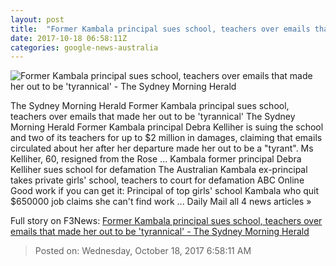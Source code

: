```yaml
---
layout: post
title:  "Former Kambala principal sues school, teachers over emails that made her out to be 'tyrannical' - The Sydney Morning Herald"
date: 2017-10-18 06:58:11Z
categories: google-news-australia
---
```


![Former Kambala principal sues school, teachers over emails that made her out to be 'tyrannical' - The Sydney Morning Herald](http://www.smh.com.au/content/dam/images/g/r/1/t/q/y/image.related.articleLeadwide.620x349.gz3bku.png/1508309858445.jpg)

The Sydney Morning Herald Former Kambala principal sues school, teachers over emails that made her out to be 'tyrannical' The Sydney Morning Herald Former Kambala principal Debra Kelliher is suing the school and two of its teachers for up to $2 million in damages, claiming that emails circulated about her after her departure made her out to be a "tyrant". Ms Kelliher, 60, resigned from the Rose ... Kambala former principal Debra Kelliher sues school for defamation The Australian Kambala ex-principal takes private girls' school, teachers to court for defamation ABC Online Good work if you can get it: Principal of top girls' school Kambala who quit $650000 job claims she can't find work ... Daily Mail all 4 news articles »


Full story on F3News: [Former Kambala principal sues school, teachers over emails that made her out to be 'tyrannical' - The Sydney Morning Herald](http://www.f3nws.com/n/vgyfSB)

> Posted on: Wednesday, October 18, 2017 6:58:11 AM
